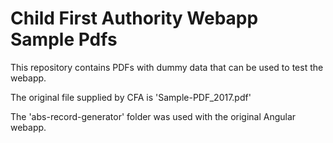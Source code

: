 # Child First Authority Webapp Sample Pdfs

This repository contains PDFs with dummy data that can be used to test the webapp.

The original file supplied by CFA is 'Sample-PDF_2017.pdf'

The 'abs-record-generator' folder was used with the original Angular webapp.
